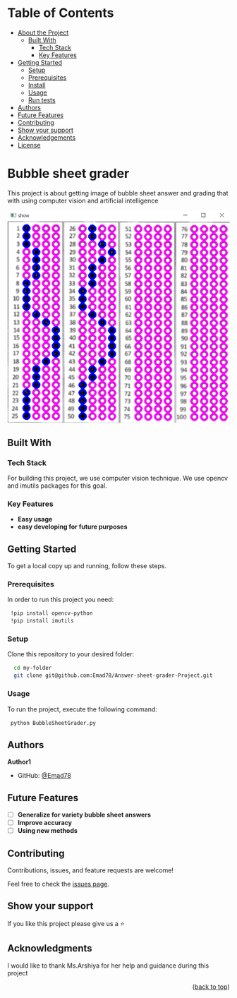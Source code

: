 <a name="readme-top"></a>

# Table of Contents

- [About the Project](#about-project)
  - [Built With](#built-with)
    - [Tech Stack](#tech-stack)
    - [Key Features](#key-features)
- [Getting Started](#getting-started)
  - [Setup](#setup)
  - [Prerequisites](#prerequisites)
  - [Install](#install)
  - [Usage](#usage)
  - [Run tests](#run-tests)
- [Authors](#authors)
- [Future Features](#future-features)
- [Contributing](#contributing)
- [Show your support](#support)
- [Acknowledgements](#acknowledgements)
- [License](#license)

# Bubble sheet grader <a name="about-project"></a>
This project is about getting image of bubble sheet answer and grading that with using computer vision and artificial intelligence

![alt text](./data/output.png?raw=true)

## Built With <a name="built-with"></a>
### Tech Stack <a name="tech-stack"></a>

For building this project, we use computer vision technique. We use opencv and imutils packages for this goal.

### Key Features <a name="key-features"></a>

- **Easy usage**
- **easy developing for future purposes**

## Getting Started <a name="getting-started"></a>

To get a local copy up and running, follow these steps.

### Prerequisites

In order to run this project you need:

```sh
 !pip install opencv-python
 !pip install imutils
```

### Setup

Clone this repository to your desired folder:

```sh
  cd my-folder
  git clone git@github.com:Emad78/Answer-sheet-grader-Project.git
```

### Usage

To run the project, execute the following command:

```sh
 python BubbleSheetGrader.py
```

## Authors <a name="authors"></a>

**Author1**

- GitHub: [@Emad78](https://github.com/Emad78)


## Future Features <a name="future-features"></a>

- [ ] **Generalize for variety bubble sheet answers**
- [ ] **Improve accuracy**
- [ ] **Using new methods**

## Contributing <a name="contributing"></a>

Contributions, issues, and feature requests are welcome!

Feel free to check the [issues page](../../issues/).

## Show your support <a name="support"></a>

If you like this project please give us a ⭐

## Acknowledgments <a name="acknowledgements"></a>

I would like to thank Ms.Arshiya for her help and guidance during this project

<p align="right">(<a href="#readme-top">back to top</a>)</p>



